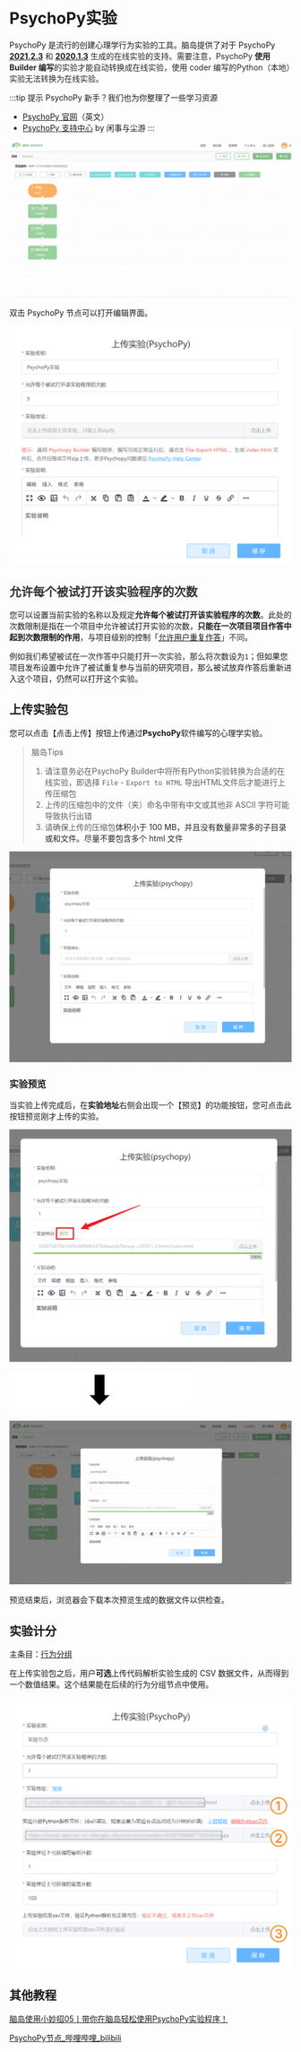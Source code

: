 # PsychoPy实验 <!-- {docsify-ignore-all} -->
PsychoPy 是流行的创建心理学行为实验的工具。脑岛提供了对于 PsychoPy [**2021.2.3**](https://github.com/psychopy/psychopy/releases/tag/2021.2.3)<font style="color:rgb(38, 38, 38);"> 和 </font>[**2020.1.3**](https://github.com/psychopy/psychopy/releases/tag/2020.1.3)<font style="color:rgb(38, 38, 38);"> 生成的在线实验的支持。需要注意，PsychoPy </font>**<font style="color:rgb(38, 38, 38);">使用 Builder 编写</font>**<font style="color:rgb(38, 38, 38);">的实验才能自动转换成在线实验，使用 coder 编写的Python（本地）实验无法转换为在线实验。</font>

<font style="color:rgb(38, 38, 38);"></font>

:::tip 提示
PsychoPy 新手？我们也为你整理了一些学习资源

+ [PsychoPy 官网](https://www.psychopy.org/)（英文）
+ [PsychoPy 支持中心](https://psychopyhelp.notion.site/PsychoPy-Help-Center-d517aee9e57749c6b766a005fd34646e) by 闲事与尘游
:::


![](../images/2022/1647583369297-64ad9466-6a4c-4886-8d72-0a64cd874e16.gif)

双击 PsychoPy 节点可以打开编辑界面。

![](../images/2022/1656576790018-3b7de9ed-f2e3-441e-83b3-91a1fe0ca12f.png)

## <font style="color:rgb(51, 51, 51);">允许每个被试打开该实验程序的次数</font>


您可以设置当前实验的名称以及规定**允许每个被试打开该实验程序的次数**。此处的次数限制是指在一个项目中允许被试打开实验的次数，**只能在一次项目项目作答中起到次数限制的作用**，与项目级别的控制「[允许用户重复作答](/2-researcher-manual/1-1-6-publish-project.md#作答设置)<font style="color:rgb(51, 51, 51);">」不同</font>。

<font style="color:rgb(38, 38, 38);"></font>

<font style="color:rgb(38, 38, 38);">例如我们希望被试在一次作答中只能打开一次实验，那么将次数</font>设为`1`；但如果您项目发布设置中允许了被试重复参与当前的研究项目，那么被试放弃作答后重新进入这个项目，仍然可以打开这个实验。

## 上传实验包


您可以点击【点击上传】按钮上传通过**PsychoPy**软件编写的心理学实验。



> 脑岛Tips
>
> 1. 请注意务必在PsychoPy Builder中将所有Python实验转换为合适的在线实验，即选择 `File` - `Export to HTML` 导出HTML文件后才能进行上传压缩包
> 2. 上传的压缩包中的文件（夹）命名中带有中文或其他非 ASCII 字符可能导致执行出错
> 3. 请确保上传的压缩包<font style="color:rgb(38, 38, 38);">体积小于 100 MB，并且没有数量非常多的子目录或和文件。尽量不要包含多个 html 文件</font>
>

![](../images/2022/1647583369504-ad105975-437d-4471-b0b9-57c5d2821e53.gif)



### 实验预览
当实验上传完成后，在**实验地址**右侧会出现一个【预览】的功能按钮，您可点击此按钮预览刚才上传的实验。

![](../images/2022/1647583369606-56f4f698-d6c1-4282-b5b7-e33e30f3b16a.png)

![](../images/2022/1647583362060-8b85c2e1-bb4d-4ab0-9d2f-260279085466.png)

![](../images/2022/1647583369721-4de9d395-d498-4fc3-860c-47f4c03a51bb.gif)

预览结束后，浏览器会下载本次预览生成的数据文件以供检查。

## 实验计分
主条目：[行为分组](/2-researcher-manual/1-1-2-8-behavior-grouping.md)

在上传实验包之后，用户**可选**上传代码解析实验生成的 CSV 数据文件，从而得到一个数值结果。这个结果能在后续的行为分组节点中使用。

![① ② ③ 需要依次上传，上传前一个会出现后一个的选框](../images/2022/1656158078427-75dc81dc-f6ef-4098-9ba1-cdc61684d470.png)



## 其他教程
[脑岛使用小妙招05丨带你在脑岛轻松使用PsychoPy实验程序！](https://mp.weixin.qq.com/s/ZYxCI99Ug_wlVvKLkWdEFA)

[PsychoPy节点_哔哩哔哩_bilibili](https://www.bilibili.com/video/BV1g14y147ZT?p=7)

